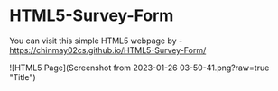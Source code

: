 # HTML5-Survey-Form

You can visit this simple HTML5 webpage by - https://chinmay02cs.github.io/HTML5-Survey-Form/


![HTML5 Page](Screenshot from 2023-01-26 03-50-41.png?raw=true "Title")
